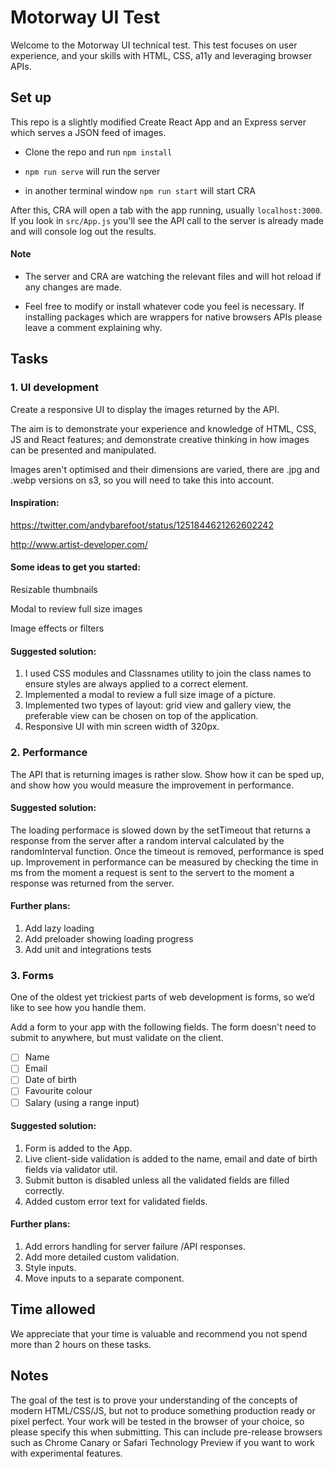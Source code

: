# Motorway UI Test

Welcome to the Motorway UI technical test. This test focuses on user experience, and your skills with HTML, CSS, a11y and leveraging browser APIs.

## Set up

This repo is a slightly modified Create React App and an Express server which serves a JSON feed of images.

- Clone the repo and run `npm install`

- `npm run serve` will run the server

- in another terminal window `npm run start` will start CRA

After this, CRA will open a tab with the app running, usually `localhost:3000`. If you look in `src/App.js` you'll see the API call to the server is already made and will console log out the results.

#### Note

- The server and CRA are watching the relevant files and will hot reload if any changes are made.

- Feel free to modify or install whatever code you feel is necessary. If installing packages which are wrappers for native browsers APIs please leave a comment explaining why.

## Tasks

### 1. UI development

Create a responsive UI to display the images returned by the API.

The aim is to demonstrate your experience and knowledge of HTML, CSS, JS and React features; and demonstrate creative thinking in how images can be presented and manipulated.

Images aren't optimised and their dimensions are varied, there are .jpg and .webp versions on s3, so you will need to take this into account.

#### Inspiration:

https://twitter.com/andybarefoot/status/1251844621262602242

http://www.artist-developer.com/

#### Some ideas to get you started:

Resizable thumbnails

Modal to review full size images

Image effects or filters

#### Suggested solution:

1. I used CSS modules and Classnames utility to join the class names to ensure styles are always applied to a correct element.
2. Implemented a modal to review a full size image of a picture.
3. Implemented two types of layout: grid view and gallery view, the preferable view can be chosen on top of the application.
4. Responsive UI with min screen width of 320px.

### 2. Performance

The API that is returning images is rather slow. Show how it can be sped up, and show how you would measure the improvement in performance.

#### Suggested solution:

The loading performace is slowed down by the setTimeout that returns a response from the server after a random interval calculated by the randomInterval function.
Once the timeout is removed, performance is sped up.
Improvement in performance can be measured by checking the time in ms from the moment a request is sent to the servert to the moment a response was returned from the server.

#### Further plans:

1. Add lazy loading
2. Add preloader showing loading progress
3. Add unit and integrations tests

### 3. Forms

One of the oldest yet trickiest parts of web development is forms, so we’d like to see how you handle them.

Add a form to your app with the following fields. The form doesn't need to submit to anywhere, but must validate on the client.

- [ ] Name
- [ ] Email
- [ ] Date of birth
- [ ] Favourite colour
- [ ] Salary (using a range input)

#### Suggested solution:

1. Form is added to the App.
2. Live client-side validation is added to the name, email and date of birth fields via validator util.
3. Submit button is disabled unless all the validated fields are filled correctly.
4. Added custom error text for validated fields.

#### Further plans:

1. Add errors handling for server failure /API responses.
2. Add more detailed custom validation.
3. Style inputs.
4. Move inputs to a separate component.

## Time allowed

We appreciate that your time is valuable and recommend you not spend more than 2 hours on these tasks.

## Notes

The goal of the test is to prove your understanding of the concepts of modern HTML/CSS/JS, but not to produce something production ready or pixel perfect.
Your work will be tested in the browser of your choice, so please specify this when submitting. This can include pre-release browsers such as Chrome Canary or Safari Technology Preview if you want to work with experimental features.
